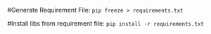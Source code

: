 #Generate Requirement File:
`pip freeze > requirements.txt`

#Install libs from requirement file:
`pip install -r requirements.txt`